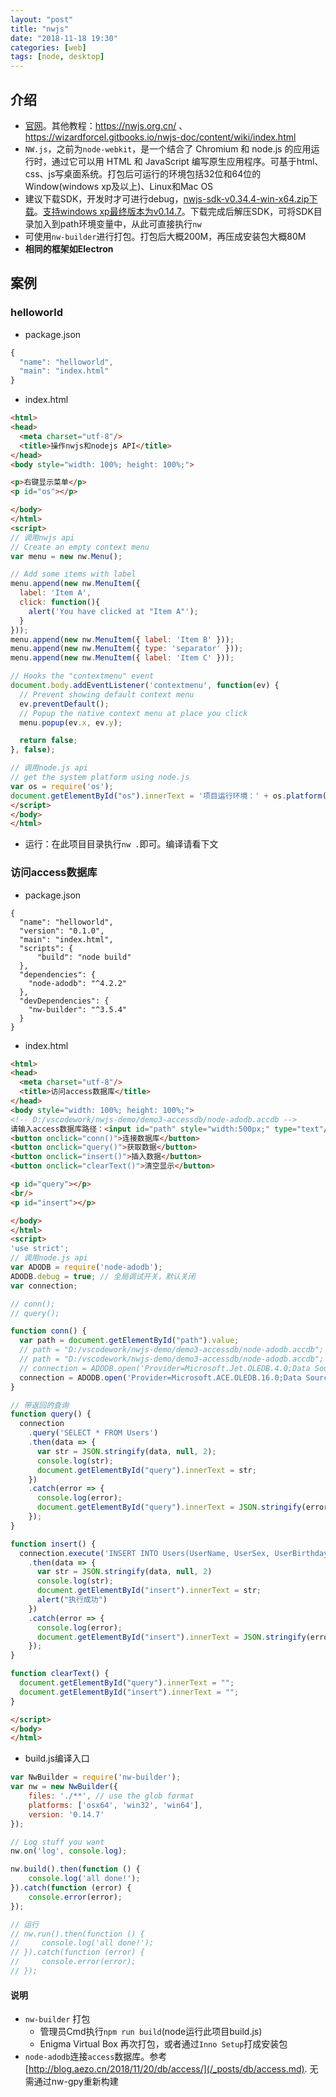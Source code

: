 ```yaml
---
layout: "post"
title: "nwjs"
date: "2018-11-18 19:30"
categories: [web]
tags: [node, desktop]
---
```


## 介绍

- [官网](https://nwjs.io/)。其他教程：https://nwjs.org.cn/ 、 https://wizardforcel.gitbooks.io/nwjs-doc/content/wiki/index.html
- `NW.js`，之前为`node-webkit`，是一个结合了 Chromium 和 node.js 的应用运行时，通过它可以用 HTML 和 JavaScript 编写原生应用程序。可基于html、css、js写桌面系统。打包后可运行的环境包括32位和64位的Window(windows xp及以上)、Linux和Mac OS
- 建议下载SDK，开发时才可进行debug，[nwjs-sdk-v0.34.4-win-x64.zip下载](https://dl.nwjs.io/v0.34.4/nwjs-sdk-v0.34.4-win-x64.zip)。[支持windows xp最终版本为v0.14.7](https://dl.nwjs.io/v0.14.7)。下载完成后解压SDK，可将SDK目录加入到path环境变量中，从此可直接执行`nw`
- 可使用`nw-builder`进行打包。打包后大概200M，再压成安装包大概80M
- **相同的框架如Electron**

## 案例

### helloworld

- package.json

```js
{
  "name": "helloworld",
  "main": "index.html"
}
```

- index.html

```html
<html>
<head>
  <meta charset="utf-8"/>
  <title>操作nwjs和nodejs API</title>
</head>
<body style="width: 100%; height: 100%;">

<p>右键显示菜单</p>
<p id="os"></p>

</body>
</html>
<script>
// 调用nwjs api
// Create an empty context menu
var menu = new nw.Menu();

// Add some items with label
menu.append(new nw.MenuItem({
  label: 'Item A',
  click: function(){
    alert('You have clicked at "Item A"');
  }
}));
menu.append(new nw.MenuItem({ label: 'Item B' }));
menu.append(new nw.MenuItem({ type: 'separator' }));
menu.append(new nw.MenuItem({ label: 'Item C' }));

// Hooks the "contextmenu" event
document.body.addEventListener('contextmenu', function(ev) {
  // Prevent showing default context menu
  ev.preventDefault();
  // Popup the native context menu at place you click
  menu.popup(ev.x, ev.y);

  return false;
}, false);

// 调用node.js api
// get the system platform using node.js
var os = require('os');
document.getElementById("os").innerText = '项目运行环境：' + os.platform();
</script>  
</body>
</html>
```

- 运行：在此项目目录执行`nw .`即可。编译请看下文

### 访问access数据库

- package.json

```
{
  "name": "helloworld",
  "version": "0.1.0",
  "main": "index.html",
  "scripts": {
      "build": "node build"
  },
  "dependencies": {
    "node-adodb": "^4.2.2"
  },
  "devDependencies": {
    "nw-builder": "^3.5.4"
  }
}
```

- index.html

```html
<html>
<head>
  <meta charset="utf-8"/>
  <title>访问access数据库</title>
</head>
<body style="width: 100%; height: 100%;">
<!-- D:/vscodework/nwjs-demo/demo3-accessdb/node-adodb.accdb -->
请输入access数据库路径：<input id="path" style="width:500px;" type="text"/>
<button onclick="conn()">连接数据库</button>
<button onclick="query()">获取数据</button>
<button onclick="insert()">插入数据</button>
<button onclick="clearText()">清空显示</button>

<p id="query"></p>
<br/>
<p id="insert"></p>

</body>
</html>
<script>
'use strict';
// 调用node.js api
var ADODB = require('node-adodb');
ADODB.debug = true; // 全局调试开关，默认关闭
var connection;

// conn();
// query();

function conn() {
  var path = document.getElementById("path").value;
  // path = "‪D:/vscodework/nwjs-demo/demo3-accessdb/node-adodb.accdb"; // 这一行字符串看着和下一行一样，但是编码有问题，无法正常连接
  // path = "D:/vscodework/nwjs-demo/demo3-accessdb/node-adodb.accdb"; // node-adodb.mdb
  // connection = ADODB.open('Provider=Microsoft.Jet.OLEDB.4.0;Data Source='+ path +';');
  connection = ADODB.open('Provider=Microsoft.ACE.OLEDB.16.0;Data Source='+ path +';Persist Security Info=False;');
}

// 带返回的查询
function query() {
  connection
    .query('SELECT * FROM Users')
    .then(data => {
      var str = JSON.stringify(data, null, 2);
      console.log(str);
      document.getElementById("query").innerText = str;
    })
    .catch(error => {
      console.log(error);
      document.getElementById("query").innerText = JSON.stringify(error, null, 2);
    });
}

function insert() {
  connection.execute('INSERT INTO Users(UserName, UserSex, UserBirthday, UserMarried) VALUES ("Smalle", "Male", "1991/3/9", 0)')
    .then(data => {
      var str = JSON.stringify(data, null, 2)
      console.log(str);
      document.getElementById("insert").innerText = str;
      alert("执行成功")
    })
    .catch(error => {
      console.log(error);
      document.getElementById("insert").innerText = JSON.stringify(error, null, 2);
    });
}

function clearText() {
  document.getElementById("query").innerText = "";
  document.getElementById("insert").innerText = "";
}

</script>
</body>
</html>
```

- build.js编译入口

```js
var NwBuilder = require('nw-builder');
var nw = new NwBuilder({
    files: './**', // use the glob format
    platforms: ['osx64', 'win32', 'win64'],
    version: '0.14.7'
});

// Log stuff you want
nw.on('log', console.log);

nw.build().then(function () {
    console.log('all done!');
}).catch(function (error) {
    console.error(error);
});

// 运行
// nw.run().then(function () {
//     console.log('all done!');
// }).catch(function (error) {
//     console.error(error);
// });
```

#### 说明

- `nw-builder` 打包
    - 管理员Cmd执行`npm run build`(node运行此项目build.js)
    - Enigma Virtual Box 再次打包，或者通过`Inno Setup`打成安装包
- `node-adodb`连接`access`数据库。参考[http://blog.aezo.cn/2018/11/20/db/access/](/_posts/db/access.md). 无需通过nw-gpy重新构建



